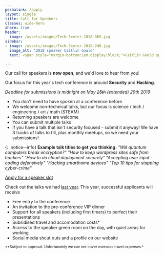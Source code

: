 ```yaml
---
permalink: /apply
layout: single
title: Call for Speakers
classes: wide-hero
share: true
header:
  image: /assets/images/Tech-Exeter-2018-365.jpg
sidebar:
- image: /assets/images/Tech-Exeter-2018-240.jpg
  image_alt: "2018 speaker Caitlin Gould"
  text: <span style="margin-bottom:1em;display:block;">Caitlin Gould speaking in 2018</span><a href="https://techexeter.typeform.com/to/Hm7Pyy" class="btn btn--primary btn--x-large">Apply Now</a>

---
```

Our call for speakers is **now open**, and we'd love to hear from you!

Our focus for this year's tech conference is around **Security** and **Hacking**.

*Deadline for submissions is midnight on May <span style="text-decoration:line-through">25th</span> (extended) 29th 2019*

  * You don't need to have spoken at a conference before
  * We welcome non-technical talks, but our focus is science / tech / engineering / art / math (STEAM)
  * Returning speakers are welcome
  * You can submit multiple talks
  * If you have a talk that isn't security focused - submit it anyway! We have 3 tracks of talks to fill, plus monthly meetups, so we need your submissions!


{: .notice--info} 
**Example talk titles to get you thinking:**
 *"Will quantum computers break encryption?" "How to keep wordpress sites safe from hackers" "How to do cloud deployment securely" "Accepting user input - coding defensively" "Hacking smarthome devices" "Top 10 tips for stopping cyber-crime"*

<a href="https://techexeter.typeform.com/to/Hm7Pyy" class="btn btn--primary">Apply for a speaker slot</a> 


Check out the talks we had <a href="http://2018.conference.techexeter.uk/" target="_blank">last year</a>. This year, successful applicants will receive

  * Free entry to the conference
  * An invitation to the pre-conference VIP dinner
  * Support for all speakers (including first timers) to perfect their presentations
  * Subsidised travel and accomodation costs*
  * Access to the speaker green room on the day, with quiet areas for working
  * Social media shout outs and a profile on our website

<small>**Subject to approval. Unfortunately we can not cover overseas travel expenses.*</small>
  